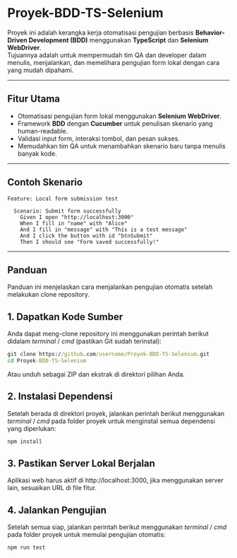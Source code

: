# Proyek-BDD-TS-Selenium

Proyek ini adalah kerangka kerja otomatisasi pengujian berbasis **Behavior-Driven Development (BDD)** menggunakan **TypeScript** dan **Selenium WebDriver**.  
Tujuannya adalah untuk mempermudah tim QA dan developer dalam menulis, menjalankan, dan memelihara pengujian form lokal dengan cara yang mudah dipahami.

---

## Fitur Utama
- Otomatisasi pengujian form lokal menggunakan **Selenium WebDriver**.
- Framework **BDD** dengan **Cucumber** untuk penulisan skenario yang human-readable.
- Validasi input form, interaksi tombol, dan pesan sukses.
- Memudahkan tim QA untuk menambahkan skenario baru tanpa menulis banyak kode.

---

## Contoh Skenario

```gherkin
Feature: Local form submission test

  Scenario: Submit form successfully
    Given I open "http://localhost:3000"
    When I fill in "name" with "Alice"
    And I fill in "message" with "This is a test message"
    And I click the button with id "btnSubmit"
    Then I should see "Form saved successfully!"
```

---

## Panduan

Panduan ini menjelaskan cara menjalankan pengujian otomatis setelah melakukan clone repository.

## 1. Dapatkan Kode Sumber
Anda dapat meng-clone repository ini menggunakan perintah berikut didalam *terminal* / *cmd* (pastikan Git sudah terinstal):
```cmd
git clone https://github.com/username/Proyek-BDD-TS-Selenium.git
cd Proyek-BDD-TS-Selenium
```
Atau unduh sebagai ZIP dan ekstrak di direktori pilihan Anda.

## 2. Instalasi Dependensi
Setelah berada di direktori proyek, jalankan perintah berikut menggunakan *terminal* / *cmd* pada folder proyek untuk menginstal semua dependensi yang diperlukan:
```cmd
npm install
```

## 3. Pastikan Server Lokal Berjalan
Aplikasi web harus aktif di http://localhost:3000, jika menggunakan server lain, sesuaikan URL di file fitur.

## 4. Jalankan Pengujian
Setelah semua siap, jalankan perintah berikut menggunakan *terminal* / *cmd* pada folder proyek untuk memulai pengujian otomatis:
```cmd
npm run test
```

